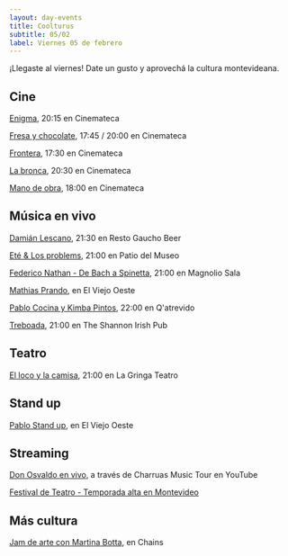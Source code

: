 ```yaml
---
layout: day-events
title: Coolturus
subtitle: 05/02
label: Viernes 05 de febrero
---
```

¡Llegaste al viernes! Date un gusto y aprovechá la cultura montevideana.

## Cine

[Enigma](https://cinemateca.org.uy/peliculas/225), 20:15 en Cinemateca

[Fresa y chocolate](https://cinemateca.org.uy/peliculas/1090), 17:45 / 20:00 en Cinemateca

[Frontera](https://cinemateca.org.uy/peliculas/782), 17:30 en Cinemateca

[La bronca](https://cinemateca.org.uy/peliculas/945), 20:30 en Cinemateca

[Mano de obra](https://cinemateca.org.uy/peliculas/959), 18:00 en Cinemateca

## Música en vivo

[Damián Lescano](https://instagram.com/restogauchobeer?igshid=bth137c08iyv), 21:30 en Resto Gaucho Beer

[Eté & Los problems](https://www.instagram.com/saladelmuseo/), 21:00 en Patio del Museo

[Federico Nathan - De Bach a Spinetta](https://magnoliosala.uy/evento/federico-nathan), 21:00 en Magnolio Sala

[Mathias Prando](https://instagram.com/viejooeste.prado?igshid=11rsgnlou42g5), en El Viejo Oeste

[Pablo Cocina y Kimba Pintos](https://instagram.com/qatrevido?igshid=8bj6dzn4g7aj), 22:00 en Q'atrevido

[Treboada](https://instagram.com/theshannonuy?igshid=yjdug4u5k9s0), 21:00 en The Shannon Irish Pub

## Teatro

[El loco y la camisa](https://www.instagram.com/lagringateatro/?hl=es), 21:00 en La Gringa Teatro

## Stand up

[Pablo Stand up](https://instagram.com/viejooeste.prado?igshid=11rsgnlou42g5), en El Viejo Oeste

## Streaming

[Don Osvaldo en vivo](https://www.instagram.com/charruasmusictourok/?hl=es), a través de Charruas Music Tour en YouTube

[Festival de Teatro - Temporada alta en Montevideo](https://salaverdi.montevideo.gub.uy/teatro/temporada-2021-estela-medina-0/festival-temporada-alta-de-girona-2021)

## Más cultura

[Jam de arte con Martina Botta](https://instagram.com/chains_disco?igshid=1dp7lgcxxx99t), en Chains
